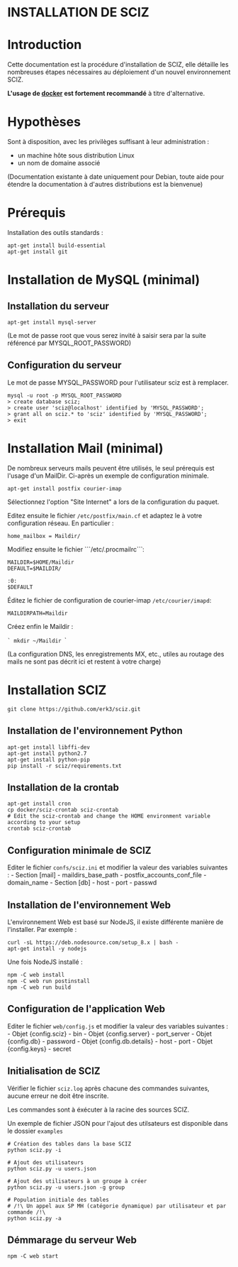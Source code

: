 INSTALLATION DE SCIZ
===

# Introduction

Cette documentation est la procédure d'installation de SCIZ, elle détaille les nombreuses étapes nécessaires au déploiement d'un nouvel environnement SCIZ.

**L'usage de [docker](docker/README.md) est fortement recommandé** à titre d'alternative.

# Hypothèses

Sont à disposition, avec les privilèges suffisant à leur administration :
  - un machine hôte sous distribution Linux
  - un nom de domaine associé

(Documentation existante à date uniquement pour Debian, toute aide pour étendre la documentation à d'autres distributions est la bienvenue)

# Prérequis

Installation des outils standards :
```
apt-get install build-essential
apt-get install git
```

# Installation de MySQL (minimal)

## Installation du serveur
```
apt-get install mysql-server
```

(Le mot de passe root que vous serez invité à saisir sera par la suite référencé par MYSQL_ROOT_PASSWORD)

## Configuration du serveur

Le mot de passe MYSQL_PASSWORD pour l'utilisateur sciz est à remplacer.

```
mysql -u root -p MYSQL_ROOT_PASSWORD
> create database sciz;
> create user 'sciz@localhost' identified by 'MYSQL_PASSWORD';
> grant all on sciz.* to 'sciz' identified by 'MYSQL_PASSWORD';
> exit
```

# Installation Mail (minimal)

De nombreux serveurs mails peuvent être utilisés, le seul prérequis est l'usage d'un MailDir.
Ci-après un exemple de configuration minimale.

```
apt-get install postfix courier-imap 
```

Sélectionnez l'option "Site Internet" a lors de la configuration du paquet.

Editez ensuite le fichier ```/etc/postfix/main.cf``` et adaptez le à votre configuration réseau.
En particulier :
```
home_mailbox = Maildir/
```

Modifiez ensuite le fichier ```/etc/.procmailrc``̀ :
```
MAILDIR=$HOME/Maildir
DEFAULT=$MAILDIR/

:0:
$DEFAULT
```

Éditez le fichier de configuration de courier-imap ```/etc/courier/imapd```:

```
MAILDIRPATH=Maildir
```

Créez enfin le  Maildir :
 
``̀ 
mkdir ~/Maildir
``̀ 

(La configuration DNS, les enregistrements MX, etc., utiles au routage des mails ne sont pas décrit ici et restent à votre charge)

# Installation SCIZ
```
git clone https://github.com/erk3/sciz.git
```

## Installation de l'environnement Python
```
apt-get install libffi-dev
apt-get install python2.7
apt-get install python-pip
pip install -r sciz/requirements.txt
```

## Installation de la crontab
```
apt-get install cron
cp docker/sciz-crontab sciz-crontab
# Edit the sciz-crontab and change the HOME environment variable according to your setup
crontab sciz-crontab
```

## Configuration minimale de SCIZ

Editer le fichier ```confs/sciz.ini``` et modifier la valeur des variables suivantes :
    - Section \[mail\]
      - maildirs_base_path
      - postfix_accounts_conf_file
      - domain_name
    - Section \[db\]
      - host
      - port
      - passwd

## Installation de l'environnement Web

L'environnement Web est basé sur NodeJS, il existe différente manière de l'installer. Par exemple :

```
curl -sL https://deb.nodesource.com/setup_8.x | bash -
apt-get install -y nodejs
```

Une fois NodeJS installé :

```
npm -C web install
npm -C web run postinstall
npm -C web run build
```

## Configuration de l'application Web

Editer le fichier ```web/config.js``` et modifier la valeur des variables suivantes :
    - Objet {config.sciz}
      - bin
    - Objet {config.server}
      - port_server
    - Objet {config.db}
      - password
    - Objet {config.db.details}
      - host
      - port
    - Objet {config.keys}
      - secret

## Initialisation de SCIZ

Vérifier le fichier ```sciz.log``` après chacune des commandes suivantes, aucune erreur ne doit être inscrite.

Les commandes sont à éxécuter à la racine des sources SCIZ.

Un exemple de fichier JSON pour l'ajout des utilsateurs est disponible dans le dossier ```examples```

```
# Création des tables dans la base SCIZ
python sciz.py -i

# Ajout des utilisateurs
python sciz.py -u users.json

# Ajout des utilisateurs à un groupe à créer
python sciz.py -u users.json -g group

# Population initiale des tables
# /!\ Un appel aux SP MH (catégorie dynamique) par utilisateur et par commande /!\
python sciz.py -a
```

## Démmarage du serveur Web

```
npm -C web start
```
